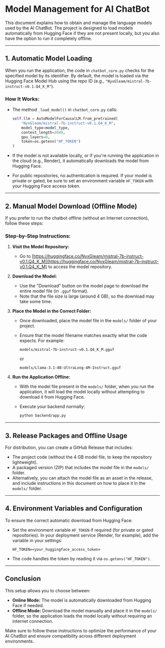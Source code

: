 # Model Management for AI ChatBot

This document explains how to obtain and manage the language models used by the AI ChatBot. The project is designed to load models automatically from Hugging Face if they are not present locally, but you also have the option to run it completely offline.

---

## 1. Automatic Model Loading

When you run the application, the code in `chatbot_core.py` checks for the specified model by its identifier. By default, the model is loaded via the Hugging Face Model Hub using the repo ID (e.g., `"NyxGleam/mistral-7b-instruct-v0.1.Q4_K_M"`).

### How It Works:
- The method `_load_model()` in `chatbot_core.py` calls:
  
  ```python
  self.llm = AutoModelForCausalLM.from_pretrained(
      "NyxGleam/mistral-7b-instruct-v0.1.Q4_K_M",
      model_type=model_type,
      context_length=2048,
      gpu_layers=0,
      token=os.getenv("HF_TOKEN")
  )
  ```
  
- If the model is not available locally, or if you're running the application in the cloud (e.g., Render), it automatically downloads the model from Hugging Face.

- For public repositories, no authentication is required. If your model is private or gated, be sure to set an environment variable `HF_TOKEN` with your Hugging Face access token.

---

## 2. Manual Model Download (Offline Mode)

If you prefer to run the chatbot offline (without an Internet connection), follow these steps:

### Step-by-Step Instructions:
1. **Visit the Model Repository:**
   - Go to [https://huggingface.co/NyxGleam/mistral-7b-instruct-v0.1.Q4_K_M](https://huggingface.co/NyxGleam/mistral-7b-instruct-v0.1.Q4_K_M) to access the model repository.

2. **Download the Model:**
   - Use the "Download" button on the model page to download the entire model file (in `.gguf` format).
   - Note that the file size is large (around 4 GB), so the download may take some time.

3. **Place the Model in the Correct Folder:**
   - Once downloaded, place the model file in the `models/` folder of your project.
   - Ensure that the model filename matches exactly what the code expects. For example:
     
     ```
     models/mistral-7b-instruct-v0.1.Q4_K_M.gguf
     ```

     or

     ```
     models/Llama-3.1-8B-UltraLong-4M-Instruct.gguf
     ```

4. **Run the Application Offline:**
   - With the model file present in the `models/` folder, when you run the application, it will load the model locally without attempting to download it from Hugging Face.
   
   - Execute your backend normally:
     
     ```bash
     python backend/app.py
     ```

---

## 3. Release Packages and Offline Usage

For distribution, you can create a GitHub Release that includes:
- The project code (without the 4 GB model file, to keep the repository lightweight).
- A packaged version (ZIP) that includes the model file in the `models/` folder.
- Alternatively, you can attach the model file as an asset in the release, and include instructions in this document on how to place it in the `models/` folder.

---

## 4. Environment Variables and Configuration

To ensure the correct automatic download from Hugging Face:
- Set the environment variable `HF_TOKEN` if required (for private or gated repositories). In your deployment service (Render, for example), add the variable in your settings:
  
  ```
  HF_TOKEN=<your_huggingface_access_token>
  ```
  
- The code handles the token by reading it via `os.getenv("HF_TOKEN")`.

---

## Conclusion

This setup allows you to choose between:
- **Online Mode:** The model is automatically downloaded from Hugging Face if needed.
- **Offline Mode:** Download the model manually and place it in the `models/` folder, so the application loads the model locally without requiring an internet connection.

Make sure to follow these instructions to optimize the performance of your AI ChatBot and ensure compatibility across different deployment environments.